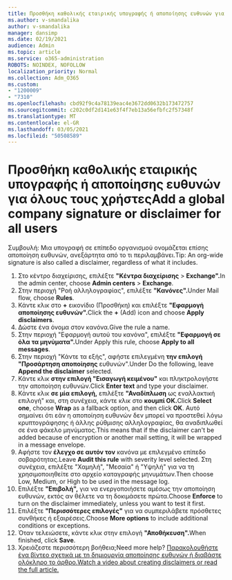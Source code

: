 ```yaml
---
title: Προσθήκη καθολικής εταιρικής υπογραφής ή αποποίησης ευθυνών για όλους τους χρήστες
ms.author: v-smandalika
author: v-smandalika
manager: dansimp
ms.date: 02/19/2021
audience: Admin
ms.topic: article
ms.service: o365-administration
ROBOTS: NOINDEX, NOFOLLOW
localization_priority: Normal
ms.collection: Adm_O365
ms.custom:
- "1200009"
- "7310"
ms.openlocfilehash: cbd92f9c4a78139eac4e3672dd0632b173472757
ms.sourcegitcommit: c202c0df2d141e63f4f7eb13a56efbfc2f57348f
ms.translationtype: MT
ms.contentlocale: el-GR
ms.lasthandoff: 03/05/2021
ms.locfileid: "50508589"
---
```

# <a name="add-a-global-company-signature-or-disclaimer-for-all-users"></a><span data-ttu-id="da09c-102">Προσθήκη καθολικής εταιρικής υπογραφής ή αποποίησης ευθυνών για όλους τους χρήστες</span><span class="sxs-lookup"><span data-stu-id="da09c-102">Add a global company signature or disclaimer for all users</span></span>

<span data-ttu-id="da09c-103">Συμβουλή: Μια υπογραφή σε επίπεδο οργανισμού ονομάζεται επίσης αποποίηση ευθυνών, ανεξάρτητα από το τι περιλαμβάνει.</span><span class="sxs-lookup"><span data-stu-id="da09c-103">Tip: An org-wide signature is also called a disclaimer, regardless of what it includes.</span></span>

1. <span data-ttu-id="da09c-104">Στο κέντρο διαχείρισης, επιλέξτε **"Κέντρα διαχείρισης**  >  **Exchange".**</span><span class="sxs-lookup"><span data-stu-id="da09c-104">In the admin center, choose **Admin centers** > **Exchange**.</span></span>
2. <span data-ttu-id="da09c-105">Στην περιοχή "Ροή αλληλογραφίας", επιλέξτε **"Κανόνες".**</span><span class="sxs-lookup"><span data-stu-id="da09c-105">Under Mail flow, choose **Rules**.</span></span>
3. <span data-ttu-id="da09c-106">Κάντε κλικ στο **+** εικονίδιο (Προσθήκη) και επιλέξτε **"Εφαρμογή αποποίησης ευθυνών".**</span><span class="sxs-lookup"><span data-stu-id="da09c-106">Click the **+** (Add) icon and choose **Apply disclaimers**.</span></span>
4. <span data-ttu-id="da09c-107">Δώστε ένα όνομα στον κανόνα.</span><span class="sxs-lookup"><span data-stu-id="da09c-107">Give the rule a name.</span></span>
5. <span data-ttu-id="da09c-108">Στην περιοχή "Εφαρμογή αυτού του κανόνα", επιλέξτε **"Εφαρμογή σε όλα τα μηνύματα".**</span><span class="sxs-lookup"><span data-stu-id="da09c-108">Under Apply this rule, choose **Apply to all messages**.</span></span>
6. <span data-ttu-id="da09c-109">Στην περιοχή "Κάντε τα εξής", αφήστε επιλεγμένη **την επιλογή "Προσάρτηση αποποίησης** ευθυνών".</span><span class="sxs-lookup"><span data-stu-id="da09c-109">Under Do the following, leave **Append the disclaimer** selected.</span></span>
7. <span data-ttu-id="da09c-110">Κάντε κλικ **στην επιλογή "Εισαγωγή κειμένου"** και πληκτρολογήστε την αποποίηση ευθυνών.</span><span class="sxs-lookup"><span data-stu-id="da09c-110">Click **Enter text** and type your disclaimer.</span></span>
8. <span data-ttu-id="da09c-111">Κάντε κλικ **σε μία επιλογή,** επιλέξτε **"Αναδίπλωση** ως εναλλακτική επιλογή" και, στη συνέχεια, κάντε κλικ στο **κουμπί OK.**</span><span class="sxs-lookup"><span data-stu-id="da09c-111">Click **Select one**, choose **Wrap** as a fallback option, and then click **OK**.</span></span> <span data-ttu-id="da09c-112">Αυτό σημαίνει ότι εάν η αποποίηση ευθυνών δεν μπορεί να προστεθεί λόγω κρυπτογράφησης ή άλλης ρύθμισης αλληλογραφίας, θα αναδιπλωθεί σε ένα φάκελο μηνύματος.</span><span class="sxs-lookup"><span data-stu-id="da09c-112">This means that if the disclaimer can't be added because of encryption or another mail setting, it will be wrapped in a message envelope.</span></span>
9. <span data-ttu-id="da09c-113">Αφήστε τον **έλεγχο σε αυτόν τον** κανόνα με επιλεγμένο επίπεδο σοβαρότητας.</span><span class="sxs-lookup"><span data-stu-id="da09c-113">Leave **Audit this rule** with severity level selected.</span></span> <span data-ttu-id="da09c-114">Στη συνέχεια, επιλέξτε "Χαμηλή", "Μεσαία" ή "Υψηλή" για να τη χρησιμοποιηθείτε στο αρχείο καταγραφής μηνυμάτων.</span><span class="sxs-lookup"><span data-stu-id="da09c-114">Then choose Low, Medium, or High to be used in the message log.</span></span>
10. <span data-ttu-id="da09c-115">Επιλέξτε **"Επιβολή",** για να ενεργοποιήσετε αμέσως την αποποίηση ευθυνών, εκτός αν θέλετε να τη δοκιμάσετε πρώτα.</span><span class="sxs-lookup"><span data-stu-id="da09c-115">Choose **Enforce** to turn on the disclaimer immediately, unless you want to test it first.</span></span>
11. <span data-ttu-id="da09c-116">Επιλέξτε **"Περισσότερες επιλογές"** για να συμπεριλάβετε πρόσθετες συνθήκες ή εξαιρέσεις.</span><span class="sxs-lookup"><span data-stu-id="da09c-116">Choose **More options** to include additional conditions or exceptions.</span></span>
12. <span data-ttu-id="da09c-117">Όταν τελειώσετε, κάντε κλικ στην επιλογή **"Αποθήκευση".**</span><span class="sxs-lookup"><span data-stu-id="da09c-117">When finished, click **Save**.</span></span>
13. <span data-ttu-id="da09c-118">Χρειάζεστε περισσότερη βοήθεια;</span><span class="sxs-lookup"><span data-stu-id="da09c-118">Need more help?</span></span> [<span data-ttu-id="da09c-119">Παρακολουθήστε ένα βίντεο σχετικά με τη δημιουργία αποποίησης ευθυνών ή διαβάστε ολόκληρο το άρθρο.</span><span class="sxs-lookup"><span data-stu-id="da09c-119">Watch a video about creating disclaimers or read the full article.</span></span>](https://support.office.com/article/2d75860f-c527-4352-a7f6-73eba54c0c72?wt.mc_id=Chat_GlobalSignature)